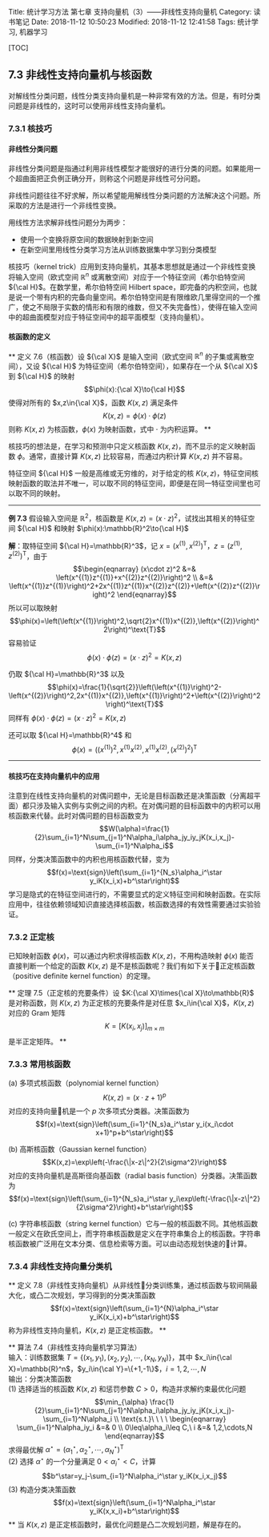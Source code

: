 Title: 统计学习方法 第七章 支持向量机（3）——非线性支持向量机
Category: 读书笔记
Date: 2018-11-12 10:50:23
Modified: 2018-11-12 12:41:58
Tags: 统计学习, 机器学习

[TOC]

## 7.3 非线性支持向量机与核函数

对解线性分类问题，线性分类支持向量机是一种非常有效的方法。但是，有时分类问题是非线性的，这时可以使用非线性支持向量机。

### 7.3.1 核技巧

#### 非线性分类问题

非线性分类问题是指通过利用非线性模型才能很好的进行分类的问题。如果能用一个超曲面把正负例正确分开，则称这个问题是非线性可分问题。

非线性问题往往不好求解，所以希望能用解线性分类问题的方法解决这个问题。所采取的方法是进行一个非线性变换。

用线性方法求解非线性问题分为两步：

- 使用一个变换将原空间的数据映射到新空间
- 在新空间里用线性分类学习方法从训练数据集中学习到分类模型

核技巧（kernel trick）应用到支持向量机，其基本思想就是通过一个非线性变换将输入空间（欧式空间 $\mathbb{R}^n$ 或离散空间）对应于一个特征空间（希尔伯特空间 ${\cal H}$。在数学里，希尔伯特空间 Hilbert space，即完备的内积空间，也就是说一个带有内积的完备向量空间。希尔伯特空间是有限维欧几里得空间的一个推广，使之不局限于实数的情形和有限的维数，但又不失完备性），使得在输入空间中的超曲面模型对应于特征空间中的超平面模型（支持向量机）。

#### 核函数的定义

**
定义 7.6（核函数）设 ${\cal X}$ 是输入空间（欧式空间 $\mathbb{R}^n$ 的子集或离散空间），又设 ${\cal H}$ 为特征空间（希尔伯特空间），如果存在一个从 ${\cal X}$ 到 ${\cal H}$ 的映射
$$\phi(x):{\cal X}\to{\cal H}$$
使得对所有的 $x,z\in{\cal X}$，函数 $K(x,z)$ 满足条件
$$K(x,z)=\phi(x)\cdot\phi(z)$$
则称 $K(x,z)$ 为核函数，$\phi(x)$ 为映射函数，式中 $\cdot$ 为内积运算。
**

核技巧的想法是，在学习和预测中只定义核函数 $K(x,z)$，而不显示的定义映射函数 $\phi$。通常，直接计算 $K(x,z)$ 比较容易，而通过内积计算 $K(x,z)$ 并不容易。

特征空间 ${\cal H}$ 一般是高维或无穷维的，对于给定的核 $K(x,z)$，特征空间核映射函数的取法并不唯一，可以取不同的特征空间，即便是在同一特征空间里也可以取不同的映射。

----

**例 7.3** 假设输入空间是 $\mathbb{R}^2$，核函数是 $K(x,z)=(x\cdot z)^2$，试找出其相关的特征空间 ${\cal H}$ 和映射 $\phi(x):\mathbb{R}^2\to{\cal H}$

**解**：取特征空间 ${\cal H}=\mathbb{R}^3$，记 $x=\left(x^{(1)},x^{(2)}\right)^\text{T}$，$z=\left(z^{(1)},z^{(2)}\right)^\text{T}$，由于
$$\begin{eqnarray}
(x\cdot z)^2 &=& \left(x^{(1)}z^{(1)}+x^{(2)}z^{(2)}\right)^2 \\
&=& \left(x^{(1)}z^{(1)}\right)^2+2x^{(1)}z^{(1)}x^{(2)}z^{(2)}+\left(x^{(2)}z^{(2)}\right)^2
\end{eqnarray}$$
所以可以取映射
$$\phi(x)=\left(\left(x^{(1)}\right)^2,\sqrt{2}x^{(1)}x^{(2)},\left(x^{(2)}\right)^2\right)^\text{T}$$
容易验证
$$\phi(x)\cdot\phi(z)=(x\cdot z)^2=K(x,z)$$

仍取 ${\cal H}=\mathbb{R}^3$ 以及
$$\phi(x)=\frac{1}{\sqrt{2}}\left(\left(x^{(1)}\right)^2-\left(x^{(2)}\right)^2,2x^{(1)}x^{(2)},\left(x^{(1)}\right)^2+\left(x^{(2)}\right)^2\right)^\text{T}$$
同样有 $\phi(x)\cdot\phi(z)=(x\cdot z)^2=K(x,z)$

还可以取 ${\cal H}=\mathbb{R}^4$ 和
$$\phi(x)=\left(\left(x^{(1)}\right)^2,x^{(1)}x^{(2)},x^{(1)}x^{(2)},\left(x^{(2)}\right)^2\right)^\text{T}$$

----

#### 核技巧在支持向量机中的应用

注意到在线性支持向量机的对偶问题中，无论是目标函数还是决策函数（分离超平面）都只涉及输入实例与实例之间的内积。在对偶问题的目标函数中的内积可以用核函数来代替。此时对偶问题的目标函数变为
$$W(\alpha)=\frac{1}{2}\sum_{i=1}^N\sum_{j=1}^N\alpha_i\alpha_jy_iy_jK(x_i,x_j)-\sum_{i=1}^N\alpha_i$$
同样，分类决策函数中的内积也用核函数代替，变为
$$f(x)=\text{sign}\left(\sum_{i=1}^{N_s}\alpha_i^\star y_iK(x_i,x)+b^\star\right)$$
学习是隐式的在特征空间进行的，不需要显式的定义特征空间和映射函数。在实际应用中，往往依赖领域知识直接选择核函数，核函数选择的有效性需要通过实验验证。

### 7.3.2 正定核

已知映射函数 $\phi(x)$，可以通过内积求得核函数 $K(x,z)$，不用构造映射 $\phi(x)$ 能否直接判断一个给定的函数 $K(x,z)$ 是不是核函数呢？我们有如下关于正定核函数（positive definite kernel function）的定理。

**
定理 7.5（正定核的充要条件）设 $K:{\cal X}\times{\cal X}\to\mathbb{R}$ 是对称函数，则 $K(x,z)$ 为正定核的充要条件是对任意 $x_i\in{\cal X}$，$K(x,z)$ 对应的 Gram 矩阵
$$K=\left[K(x_i,x_j)\right]_{m\times m}$$
是半正定矩阵。
**

### 7.3.3 常用核函数

(a) 多项式核函数（polynomial kernel function）
$$K(x,z)=(x\cdot z+1)^p$$
对应的支持向量机是一个 $p$ 次多项式分类器。决策函数为
$$f(x)=\text{sign}\left(\sum_{i=1}^{N_s}a_i^\star y_i(x_i\cdot x+1)^p+b^\star\right)$$

(b) 高斯核函数（Gaussian kernel function）
$$K(x,z)=\exp\left(-\frac{\|x-z\|^2}{2\sigma^2}\right)$$
对应的支持向量机是高斯径向基函数（radial basis function）分类器。决策函数为
$$f(x)=\text{sign}\left(\sum_{i=1}^{N_s}a_i^\star y_i\exp\left(-\frac{\|x-z\|^2}{2\sigma^2}\right)+b^\star\right)$$

(c) 字符串核函数（string kernel function）它与一般的核函数不同。其他核函数一般定义在欧氏空间上，而字符串核函数是定义在字符串集合上的核函数。字符串核函数被广泛用在文本分类、信息检索等方面。可以由动态规划快速的计算。

### 7.3.4 非线性支持向量分类机

**
定义 7.8（非线性支持向量机）从非线性分类训练集，通过核函数与软间隔最大化，或凸二次规划，学习得到的分类决策函数
$$f(x)=\text{sign}\left(\sum_{i=1}^{N}\alpha_i^\star y_iK(x_i,x)+b^\star\right)$$
称为非线性支持向量机，$K(x,z)$ 是正定核函数。
**

**
算法 7.4（非线性支持向量机学习算法）  
输入：训练数据集 $T=\{(x_1,y_1),(x_2,y_2),\cdots,(x_N,y_N)\}$，其中 $x_i\in{\cal X}=\mathbb{R}^n$，$y_i\in{\cal Y}=\{+1,-1\}$，$i=1,2,\cdots,N$  
输出：分类决策函数  
(1) 选择适当的核函数 $K(x,z)$ 和惩罚参数 $C>0$，构造并求解约束最优化问题
$$\min_{\alpha} \frac{1}{2}\sum_{i=1}^N\sum_{j=1}^N\alpha_i\alpha_jy_iy_jK(x_i,x_j)-\sum_{i=1}^N\alpha_i \\
\text{s.t.}\ \ \ \ \begin{eqnarray}
\sum_{i=1}^N\alpha_iy_i &=& 0 \\
0\leq\alpha_i\leq C,\ i &=& 1,2,\cdots,N
\end{eqnarray}$$
求得最优解 $\alpha^\star=\left(\alpha_1^\star,\alpha_2^\star,\cdots,\alpha_N^\star\right)^\text{T}$  
(2) 选择 $\alpha^\star$ 的一个分量满足 $0<\alpha_i^\star<C$，计算
$$b^\star=y_j-\sum_{i=1}^N\alpha_i^\star y_iK(x_i,x_j)$$
(3) 构造分类决策函数
$$f(x)=\text{sign}\left(\sum_{i=1}^N\alpha_i^\star y_iK(x,x_i)+b^\star\right)$$
**
当 $K(x,z)$ 是正定核函数时，最优化问题是凸二次规划问题，解是存在的。
